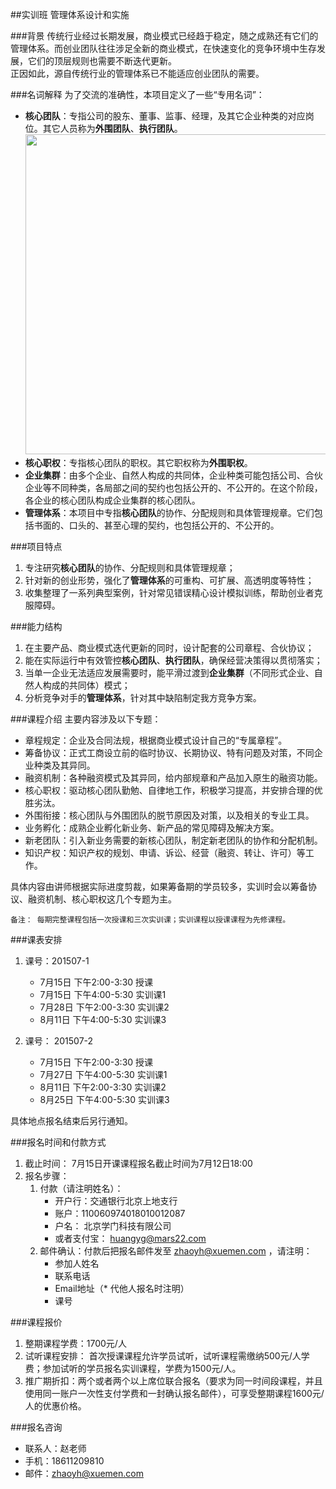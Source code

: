 ##实训班
管理体系设计和实施

###背景
传统行业经过长期发展，商业模式已经趋于稳定，随之成熟还有它们的管理体系。而创业团队往往涉足全新的商业模式，在快速变化的竞争环境中生存发展，它们的顶层规则也需要不断迭代更新。  
正因如此，源自传统行业的管理体系已不能适应创业团队的需要。

###名词解释
为了交流的准确性，本项目定义了一些“专用名词”：

* **核心团队**：专指公司的股东、董事、监事、经理，及其它企业种类的对应岗位。其它人员称为**外围团队**、**执行团队**。
<img src="img/kernel.png" width=512></img>
* **核心职权**：专指核心团队的职权。其它职权称为**外围职权**。
* **企业集群**：由多个企业、自然人构成的共同体，企业种类可能包括公司、合伙企业等不同种类，各局部之间的契约也包括公开的、不公开的。在这个阶段，各企业的核心团队构成企业集群的核心团队。
* **管理体系**：本项目中专指**核心团队**的协作、分配规则和具体管理规章。它们包括书面的、口头的、甚至心理的契约，也包括公开的、不公开的。

###项目特点
1. 专注研究**核心团队**的协作、分配规则和具体管理规章；
2. 针对新的创业形势，强化了**管理体系**的可重构、可扩展、高透明度等特性；
3. 收集整理了一系列典型案例，针对常见错误精心设计模拟训练，帮助创业者克服障碍。

###能力结构
1. 在主要产品、商业模式迭代更新的同时，设计配套的公司章程、合伙协议；
2. 能在实际运行中有效管控**核心团队**、**执行团队**，确保经营决策得以贯彻落实；
3. 当单一企业无法适应发展需要时，能平滑过渡到**企业集群**（不同形式企业、自然人构成的共同体）模式；
4. 分析竞争对手的**管理体系**，针对其中缺陷制定我方竞争方案。

###课程介绍 
主要内容涉及以下专题：

* 章程规定：企业及合同法规，根据商业模式设计自己的“专属章程”。
* 筹备协议：正式工商设立前的临时协议、长期协议、特有问题及对策，不同企业种类及其异同。
* 融资机制：各种融资模式及其异同，给内部规章和产品加入原生的融资功能。
* 核心职权：驱动核心团队勤勉、自律地工作，积极学习提高，并安排合理的优胜劣汰。
* 外围衔接：核心团队与外围团队的脱节原因及对策，以及相关的专业工具。
* 业务孵化：成熟企业孵化新业务、新产品的常见障碍及解决方案。
* 新老团队：引入新业务需要的新核心团队，制定新老团队的协作和分配机制。
* 知识产权：知识产权的规划、申请、诉讼、经营（融资、转让、许可）等工作。

具体内容由讲师根据实际进度剪裁，如果筹备期的学员较多，实训时会以筹备协议、融资机制、核心职权这几个专题为主。
          
	备注： 每期完整课程包括一次授课和三次实训课；实训课程以授课课程为先修课程。

###课表安排 
1. 课号：201507-1
	* 7月15日 下午2:00-3:30 授课
	* 7月15日 下午4:00-5:30 实训课1
	* 7月28日 下午2:00-3:30 实训课2
	* 8月11日 下午4:00-5:30 实训课3

2. 课号： 201507-2
	* 7月15日 下午2:00-3:30 授课
  	* 7月27日 下午4:00-5:30 实训课1
  	* 8月11日 下午2:00-3:30 实训课2
  	* 8月25日 下午4:00-5:30 实训课3

具体地点报名结束后另行通知。 

###报名时间和付款方式 
1. 截止时间： 7月15日开课课程报名截止时间为7月12日18:00
2. 报名步骤：
	1. 付款（请注明姓名）： 
		* 开户行：交通银行北京上地支行  
		* 账户：110060974018010012087  
		* 户名： 北京学门科技有限公司  
		* 或者支付宝： huangyg@mars22.com 
	2. 邮件确认：付款后把报名邮件发至 zhaoyh@xuemen.com ，请注明：  
		* 参加人姓名
		* 联系电话
		* Email地址（* 代他人报名时注明）
		* 课号

###课程报价 
1. 整期课程学费：1700元/人
2. 试听课程安排： 首次授课课程允许学员试听，试听课程需缴纳500元/人学费；参加试听的学员报名实训课程，学费为1500元/人。
3. 推广期折扣：两个或者两个以上席位联合报名（要求为同一时间段课程，并且使用同一账户一次性支付学费和一封确认报名邮件），可享受整期课程1600元/人的优惠价格。	

###报名咨询
* 联系人：赵老师
* 手机：18611209810
* 邮件：zhaoyh@xuemen.com
